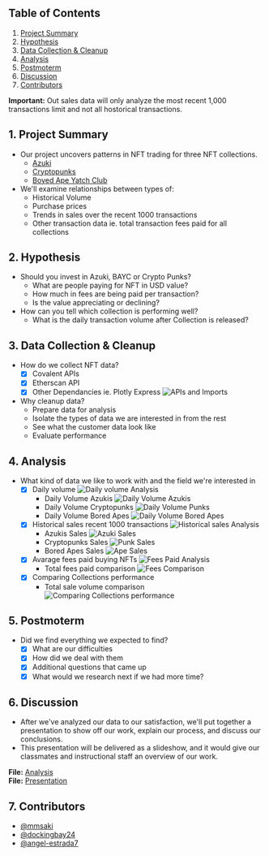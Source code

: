  <!--
 <img src="https://media2.giphy.com/media/JTV3ciE3YTDycJXhmq/giphy.gif?cid=ecf05e47e01en4yfdxy8feugp8cfur80fovlpp01u38dssnk&rid=giphy.gif&ct=g" alt="ether" width="100%"/>
 -->

## Table of Contents

1. [Project Summary](#1-project-summary)
2. [Hypothesis](#2-hypothesis)
3. [Data Collection & Cleanup](#3-data-collection--cleanup)
4. [Analysis](#4-analysis)
5. [Postmoterm](#5-postmoterm)
6. [Discussion](#6-discussion)
7. [Contributors](#7-contributors)

**Important:** Out sales data will only analyze the most recent 1,000 transactions limit and not all hostorical transactions. 

## 1. Project Summary
* Our project uncovers patterns in NFT trading for three NFT collections.
    * [Azuki](https://www.azuki.com)
    * [Cryptopunks](http://larvalabs.com/cryptopunks)
    * [Boyed Ape Yatch Club](https://boredapeyachtclub.com/)
* We'll examine relationships between types of:
    * Historical Volume 
    * Purchase prices
    * Trends in sales over the recent 1000 transactions
    * Other transaction data ie. total transaction fees paid for all collections

## 2. Hypothesis
* Should you invest in Azuki, BAYC or Crypto Punks? 
    * What are people paying for NFT in USD value?
    * How much in fees are being paid per transaction?
    * Is the value appreciating or declining?
* How can you tell which collection is performing well?
    * What is the daily transaction volume after Collection is released?

## 3. Data Collection & Cleanup
* How do we collect NFT data?
    - [x] Covalent APIs
    - [x] Etherscan API
    - [x] Other Dependancies ie. Plotly Express
     ![APIs and Imports](./exports/png/nft_analysis.png)
* Why cleanup data?
    * Prepare data for analysis
    * Isolate the types of data we are interested in from the rest
    * See what the customer data look like
    * Evaluate performance

## 4. Analysis

* What kind of data we like to work with and the field we're interested in 
    - [x] Daily volume
    ![Daily volume Analysis](./exports/png/nft_analysis_pg2.png)
        * Daily Volume Azukis
        ![Daily Volume Azukis](./exports/azuki_daily_volume.png)
        * Daily Volume Cryptopunks
        ![Daily Volume Punks](./exports/crypotpunks_daily_volume.png)
        * Daily Volume Bored Apes
        ![Daily Volume Bored Apes](./exports/BAYC_daily_volume.png)
    - [x] Historical sales recent 1000 transactions
    ![Historical sales Analysis](./exports/png/nft_analysis_pg6.png)
        * Azukis Sales
        ![Azuki Sales](./exports/azuki_daily_sales.png)
        * Cryptopunks Sales
        ![Punk Sales](./exports/cryptopunks_daily_sales.png)
        * Bored Apes Sales
        ![Ape Sales](./exports/BAYC_daily_sales.png)
    - [x] Avarage fees paid buying NFTs
    ![Fees Paid Analysis](./exports/png/nft_analysis_pg11.png)
        * Total fees paid comparison
        ![Fees Comparison](./exports/combined_fees_comparison.png)
    - [x] Comparing Collections performance
        * Total sale volume comparison
        ![Comparing Collections performance](./exports/combined_recent_1000_sales_total.png)


## 5. Postmoterm
* Did we find everything we expected to find?
    - [x] What are our difficulties 
    - [x] How did we deal with them
    - [x] Additional questions that came up
    - [x] What would we research next if we had more time?

## 6. Discussion

* After we've analyzed our data to our satisfaction, we'll put together a presentation to show off our work, explain our process, and discuss our conclusions.
* This presentation will be delivered as a slideshow, and it would give our classmates and instructional staff an overview of our work. 

**File:** [Analysis](./project_analysis.ipynb) <br>
**File:** [Presentation](./group_presentation.pdf)


## 7. Contributors 

- [@mmsaki](https://github.com/mmsaki)
- [@dockingbay24](https://github.com/dockingbay24)
- [@angel-estrada7](https://github.com/angel-estrada7)
